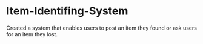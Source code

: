 # Item-Identifing-System
Created a system that enables users to post an item they found or ask users for an item they lost.
